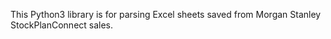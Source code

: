 This Python3 library is for parsing Excel sheets saved from Morgan Stanley StockPlanConnect sales.

